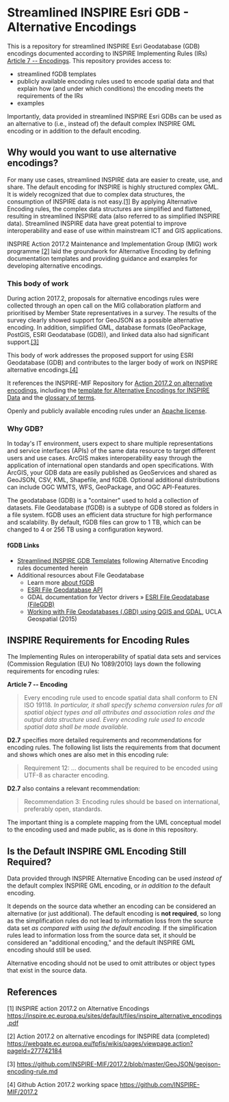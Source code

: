 # Streamlined INSPIRE Esri GDB - Alternative Encodings 
This is a repository for streamlined INSPIRE Esri Geodatabase (GDB) encodings documented according to INSPIRE Implementing Rules (IRs) [Article 7 -- Encodings](#inspire-requirements-for-encoding-rules). This repository provides access to:
* streamlined fGDB templates
* publicly available encoding rules used to encode spatial data and that explain how (and under which conditions) the encoding meets the requirements of the IRs
* examples

Importantly, data provided in streamlined INSPIRE Esri GDBs can be used as an alternative to (i.e., instead of) the default complex INSPIRE GML encoding or in addition to the default encoding.

## Why would you want to use alternative encodings? 
For many use cases, streamlined INSPIRE data are easier to create, use, and share. The default encoding for INSPIRE is highly structured complex GML. It is widely recognized that due to complex data structures, the consumption of INSPIRE data is not easy.[[1]](#references) By applying Alternative Encoding rules, the complex data structures are simplified and flattened, resulting in streamlined INSPIRE data (also referred to as simplified INSPIRE data). Streamlined INSPIRE data have great potential to improve interoperability and ease of use within mainstream ICT and GIS applications.

INSPIRE Action 2017.2 Maintenance and Implementation Group (MIG) work programme [[2]](#referencees) laid the groundwork for Alternative Encoding by defining documentation templates and providing guidance and examples for developing alternative encodings. 

### This body of work
During action 2017.2, proposals for alternative encodings rules were collected through an open call on the MIG collaboration platform and prioritised by Member State representatives in a survey. The results of the survey clearly showed support for GeoJSON as a possible alternative encoding. In addition, simplified GML, database formats (GeoPackage, PostGIS, ESRI Geodatabase (GDB)), and linked data also had significant support.[[3]](#referencees)

This body of work addresses the proposed support for using ESRI Geodatabase (GDB) and contributes to the larger body of work on INSPIRE alternative encodings.[[4]](#referencees)

It references the INSPIRE-MIF Repository for [Action 2017.2 on alternative encodings](https://github.com/INSPIRE-MIF/2017.2), including the [template for Alternative Encodings for INSPIRE Data](https://github.com/INSPIRE-MIF/2017.2/blob/master/template/template.md) and the [glossary of terms](https://github.com/INSPIRE-MIF/2017.2/blob/master/glossary.md).

Openly and publicly available encoding rules under an [Apache license](https://github.com/ArcGIS/inspire_open_data/blob/main/license.txt).

### Why GDB? 
In today's IT environment, users expect to share multiple representations and service interfaces (APIs) of the same data resource to target different users and use cases. ArcGIS makes interoperability easy through the application of international open standards and open specifications. With ArcGIS, your GDB data are easily published as GeoServices and shared as GeoJSON, CSV, KML, Shapefile, and fGDB. Optional additional distributions can include OGC WMTS, WFS, GeoPackage, and OGC API-Features.

The geodatabase (GDB) is a "container" used to hold a collection of datasets. File Geodatabase (fGDB) is a subtype of GDB stored as folders in a file system. fGDB uses an efficient data structure for high performance and scalability. By default, fGDB files can grow to 1 TB, which can be changed to 4 or 256 TB using a configuration keyword.

#### fGDB Links
* [Streamlined INSPIRE GDB Templates](https://arcgis-inspire-esri.opendata.arcgis.com/pages/resources) following Alternative Encoding rules documented herein
* Additional resources about File Geodatabase
   * Learn more [about fGDB](https://pro.arcgis.com/en/pro-app/latest/help/data/geodatabases/overview/types-of-geodatabases.htm)
   * [ESRI File Geodatabase API](https://github.com/Esri/file-geodatabase-api)
   * GDAL documentation for Vector drivers » [ESRI File Geodatabase (FileGDB)](https://gdal.org/drivers/vector/filegdb.html)
   * [Working with File Geodatabases (.GBD) using QGIS and GDAL](https://gis.ucla.edu/node/53), UCLA Geospatial (2015)

## INSPIRE Requirements for Encoding Rules
The Implementing Rules on interoperability of spatial data sets and services (Commission Regulation (EU) No 1089/2010) lays down the following requirements for encoding rules:

**Article 7 -- Encoding**
> Every encoding rule used to encode spatial data shall conform to EN ISO 19118. *In particular, it shall specify schema conversion rules for all spatial object types and all attributes and association roles and the output data structure used.
> Every encoding rule used to encode spatial data shall be made available.*

**D2.7** specifies more detailed requirements and recommendations for encoding rules. The following list lists the requirements from that document and shows which ones are also met in this encoding rule:
> Requirement 12: ... documents shall be required to be encoded using UTF-8 as character encoding.

**D2.7** also contains a relevant recommendation:
> Recommendation 3: Encoding rules should be based on international, preferably open, standards.

The important thing is a complete mapping from the UML conceptual model to the encoding used and made public, as is done in this repository.

## Is the Default INSPIRE GML Encoding Still Required?

Data provided through INSPIRE Alternative Encoding can be used *instead of* the default complex INSPIRE GML encoding, or *in addition to* the default encoding.

It depends on the source data whether an encoding can be considered an alternative (or just additional). The default encoding is **not required**, so long as the simplification rules do not lead to information loss from the source data set *as compared with using the default encoding.* If the simplification rules lead to information loss from the source data set, it should be considered an "additional encoding," and the default INSPIRE GML encoding should still be used.
  
Alternative encoding should not be used to omit attributes or object types that exist in the source data.

## References
[1] INSPIRE action 2017.2 on Alternative Encodings https://inspire.ec.europa.eu/sites/default/files/inspire_alternative_encodings.pdf

[2] Action 2017.2 on alternative encodings for INSPIRE data (completed) https://webgate.ec.europa.eu/fpfis/wikis/pages/viewpage.action?pageId=277742184

[3] https://github.com/INSPIRE-MIF/2017.2/blob/master/GeoJSON/geojson-encoding-rule.md

[4] Github Action 2017.2 working space https://github.com/INSPIRE-MIF/2017.2
